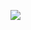 <!--
**hacknug/hacknug** is a ✨ _special_ ✨ repository because its `README.md` (this file) appears on your GitHub profile.

Here are some ideas to get you started:

- 🔭 I’m currently working on ...
- 🌱 I’m currently learning ...
- 👯 I’m looking to collaborate on ...
- 🤔 I’m looking for help with ...
- 💬 Ask me about ...
- 📫 How to reach me: ...
- 😄 Pronouns: ...
- ⚡ Fun fact: ...
-->

![](https://github-readme-stats.vercel.app/api?username=jinfeihan57&show_icons=true&count_private=true&include_all_commits=true&title_color=8AFF80&text_color=F8F8F2&icon_color=1E90FF&bg_color=22212C)
